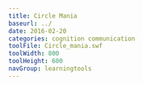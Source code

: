 ```yaml
---
title: Circle Mania
baseurl: ../
date: 2016-02-20
categories: cognition communication
toolFile: Circle_mania.swf
toolWidth: 800
toolHeight: 600
navGroup: learningtools
---
```

